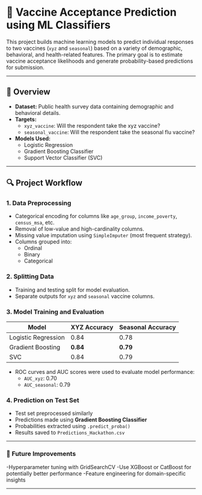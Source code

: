 # 🧬 Vaccine Acceptance Prediction using ML Classifiers

This project builds machine learning models to predict individual responses to two vaccines (`xyz` and `seasonal`) based on a variety of demographic, behavioral, and health-related features. The primary goal is to estimate vaccine acceptance likelihoods and generate probability-based predictions for submission.

---

## 📌 Overview

- **Dataset:** Public health survey data containing demographic and behavioral details.
- **Targets:**
  - `xyz_vaccine`: Will the respondent take the xyz vaccine?
  - `seasonal_vaccine`: Will the respondent take the seasonal flu vaccine?
- **Models Used:**
  - Logistic Regression
  - Gradient Boosting Classifier
  - Support Vector Classifier (SVC)

---

## 🔍 Project Workflow

### 1. Data Preprocessing
- Categorical encoding for columns like `age_group`, `income_poverty`, `census_msa`, etc.
- Removal of low-value and high-cardinality columns.
- Missing value imputation using `SimpleImputer` (most frequent strategy).
- Columns grouped into:
  - Ordinal
  - Binary
  - Categorical

### 2. Splitting Data
- Training and testing split for model evaluation.
- Separate outputs for `xyz` and `seasonal` vaccine columns.

### 3. Model Training and Evaluation
| Model               | XYZ Accuracy | Seasonal Accuracy |
|--------------------|--------------|-------------------|
| Logistic Regression| 0.84         | 0.78              |
| Gradient Boosting  | **0.84**     | **0.79**          |
| SVC                | 0.84         | 0.79              |

- ROC curves and AUC scores were used to evaluate model performance:
  - `AUC_xyz`: 0.70
  - `AUC_seasonal`: 0.79

### 4. Prediction on Test Set
- Test set preprocessed similarly
- Predictions made using **Gradient Boosting Classifier**
- Probabilities extracted using `.predict_proba()`
- Results saved to `Predictions_Hackathon.csv`

---

### 📌 Future Improvements
-Hyperparameter tuning with GridSearchCV
-Use XGBoost or CatBoost for potentially better performance
-Feature engineering for domain-specific insights

---
